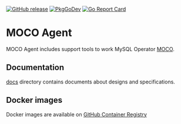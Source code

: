 [![GitHub release](https://img.shields.io/github/release/cybozu-go/moco-agent.svg?maxAge=60)][releases]
[![PkgGoDev](https://pkg.go.dev/badge/github.com/cybozu-go/moco-agent?tab=overview)](https://pkg.go.dev/github.com/cybozu-go/moco-agent?tab=overview)
[![Go Report Card](https://goreportcard.com/badge/github.com/cybozu-go/moco-agent)](https://goreportcard.com/report/github.com/cybozu-go/moco-agent)

MOCO Agent
============================

MOCO Agent includes support tools to work MySQL Operator [MOCO].

Documentation
-------------

[docs](docs/) directory contains documents about designs and specifications.

Docker images
-------------

Docker images are available on [GitHub Container Registry](https://github.com/orgs/cybozu-go/packages/container/package/moco-agent)

[releases]: https://github.com/cybozu-go/moco-agent/releases
[MOCO]: https://github.com/cybozu-go/moco
